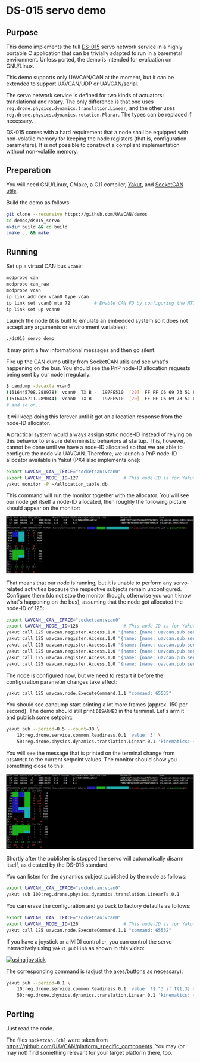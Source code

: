 # DS-015 servo demo

## Purpose

This demo implements the full [DS-015](https://github.com/Dronecode/SIG-CAN-Drone)
servo network service in a highly portable C application that can be trivially
adapted to run in a baremetal environment.
Unless ported, the demo is intended for evaluation on GNU/Linux.

This demo supports only UAVCAN/CAN at the moment, but it can be extended to support UAVCAN/UDP or UAVCAN/serial.

The servo network service is defined for two kinds of actuators: translational and rotary.
The only difference is that one uses `reg.drone.physics.dynamics.translation.Linear`,
and the other uses `reg.drone.physics.dynamics.rotation.Planar`.
The types can be replaced if necessary.

DS-015 comes with a hard requirement that a node shall be equipped with non-volatile memory for keeping the
node registers (that is, configuration parameters).
It is not possible to construct a compliant implementation without non-volatile memory.


## Preparation

You will need GNU/Linux, CMake, a C11 compiler, [Yakut](https://github.com/UAVCAN/yakut),
and [SocketCAN utils](https://github.com/linux-can/can-utils).

Build the demo as follows:

```bash
git clone --recursive https://github.com/UAVCAN/demos
cd demos/ds015_servo
mkdir build && cd build
cmake .. && make
```


## Running

Set up a virtual CAN bus `vcan0`:

```bash
modprobe can
modprobe can_raw
modprobe vcan
ip link add dev vcan0 type vcan
ip link set vcan0 mtu 72         # Enable CAN FD by configuring the MTU of 64+8
ip link set up vcan0
```

Launch the node
(it is built to emulate an embedded system so it does not accept any arguments or environment variables):

```bash
./ds015_servo_demo
```

It may print a few informational messages and then go silent.

Fire up the CAN dump utility from SocketCAN utils and see what's happening on the bus.
You should see the PnP node-ID allocation requests being sent by our node irregularly:

```bash
$ candump -decaxta vcan0                                                                                          
(1616445708.288978)  vcan0  TX B -  197FE510  [20]  FF FF C6 69 73 51 FF 4A EC 29 CD BA AB F2 FB E3 46 7C 00 E9
(1616445711.289044)  vcan0  TX B -  197FE510  [20]  FF FF C6 69 73 51 FF 4A EC 29 CD BA AB F2 FB E3 46 7C 00 EA
# and so on...
```

It will keep doing this forever until it got an allocation response from the node-ID allocator.

A practical system would always assign static node-ID instead of relying on this behavior to ensure
deterministic behaviors at startup.
This, however, cannot be done until we have a node-ID allocated so that we are able to configure the node via UAVCAN.
Therefore, we launch a PnP node-ID allocator available in Yakut (PX4 also implements one):

```bash
export UAVCAN__CAN__IFACE="socketcan:vcan0"
export UAVCAN__NODE__ID=127                 # This node-ID is for Yakut.
yakut monitor -P ~/allocation_table.db
```

This command will run the monitor together with the allocator.
You will see our node get itself a node-ID allocated,
then roughly the following picture should appear on the monitor:

<img src="docs/monitor-initial.png" alt="yakut monitor">

That means that our node is running,
but it is unable to perform any servo-related activities because the respective subjects remain unconfigured.
Configure them (do not stop the monitor though, otherwise you won't know what's happening on the bus),
assuming that the node got allocated the node-ID of 125:

```bash
export UAVCAN__CAN__IFACE="socketcan:vcan0"
export UAVCAN__NODE__ID=126                 # This node-ID is for Yakut.
yakut call 125 uavcan.register.Access.1.0 "{name: {name: uavcan.sub.servo.readiness.id}, value: {natural16: {value: 10}}}"
yakut call 125 uavcan.register.Access.1.0 "{name: {name: uavcan.sub.servo.setpoint.id},  value: {natural16: {value: 50}}}"
yakut call 125 uavcan.register.Access.1.0 "{name: {name: uavcan.pub.servo.dynamics.id},  value: {natural16: {value: 100}}}"
yakut call 125 uavcan.register.Access.1.0 "{name: {name: uavcan.pub.servo.feedback.id},  value: {natural16: {value: 101}}}"
yakut call 125 uavcan.register.Access.1.0 "{name: {name: uavcan.pub.servo.power.id},     value: {natural16: {value: 102}}}"
yakut call 125 uavcan.register.Access.1.0 "{name: {name: uavcan.pub.servo.status.id},    value: {natural16: {value: 103}}}"
```

The node is configured now, but we need to restart it before the configuration parameter changes take effect:

```bash
yakut call 125 uavcan.node.ExecuteCommand.1.1 "command: 65535"
```

You should see candump start printing a lot more frames (approx. 150 per second).
The demo should still print `DISARMED` in the terminal.
Let's arm it and publish some setpoint:

```bash
yakut pub --period=0.5 --count=30 \
    10:reg.drone.service.common.Readiness.0.1 'value: 3' \
    50:reg.drone.physics.dynamics.translation.Linear.0.1 'kinematics: {position: {meter: -3.14}}'
```

You will see the message that is printed on the terminal change from `DISARMED`
to the current setpoint values.
The monitor should show you something close to this:

<img src="docs/monitor.png" alt="yakut monitor">

Shortly after the publisher is stopped the servo will automatically disarm itself,
as dictated by the DS-015 standard.

You can listen for the dynamics subject published by the node as follows:

```bash
export UAVCAN__CAN__IFACE="socketcan:vcan0"
yakut sub 100:reg.drone.physics.dynamics.translation.LinearTs.0.1
```

You can erase the configuration and go back to factory defaults as follows:

```bash
export UAVCAN__CAN__IFACE="socketcan:vcan0"
export UAVCAN__NODE__ID=126                 # This node-ID is for Yakut.
yakut call 125 uavcan.node.ExecuteCommand.1.1 "command: 65532"
```

If you have a joystick or a MIDI controller,
you can control the servo interactively using `yakut publish` as shown in this video:

[![using joystick](https://img.youtube.com/vi/wTuWtrrI1m0/maxresdefault.jpg)](https://www.youtube.com/watch?v=wTuWtrrI1m0)

The corresponding command is (adjust the axes/buttons as necessary):

```bash
yakut pub --period=0.1 \
    10:reg.drone.service.common.Readiness.0.1 'value: !$ "3 if T(1,3) else 0"' \
    50:reg.drone.physics.dynamics.translation.Linear.0.1 'kinematics: {velocity: {meter_per_second: !$ "A(1,4)*10"}}'
```


## Porting

Just read the code.

The files `socketcan.[ch]` were taken from <https://github.com/UAVCAN/platform_specific_components>.
You may (or may not) find something relevant for your target platform there, too.
